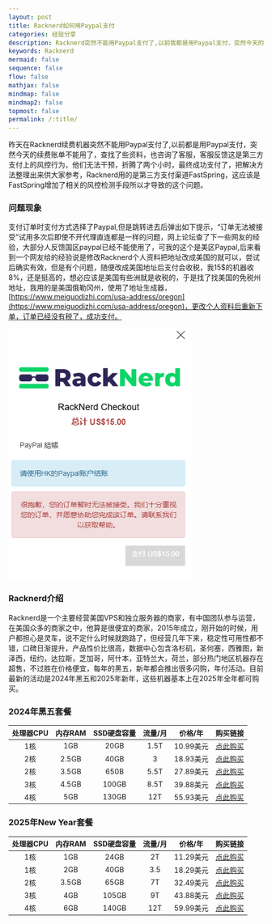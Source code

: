 ```yaml
---
layout: post
title: Racknerd如何用Paypal支付
categories: 经验分享
description: Racknerd突然不能用Paypal支付了,以前我都是用Paypal支付，突然今天的续费账单不能用了，查找了些资料，也咨询了客服，最终成功支付了，把解决方法整理出来供大家参考，Racknerd用的是第三方支付渠道FastSpring，这应该是FastSpring增加了相关的风控检测手段所以才导致的这个问题
keywords: Racknerd
mermaid: false
sequence: false
flow: false
mathjax: false
mindmap: false
mindmap2: false
topmost: false
permalink: /:title/
---
```


昨天在Racknerd续费机器突然不能用Paypal支付了,以前都是用Paypal支付，突然今天的续费账单不能用了，查找了些资料，也咨询了客服，客服反馈这是第三方支付上的风控行为，他们无法干预，折腾了两个小时，最终成功支付了，把解决方法整理出来供大家参考，Racknerd用的是第三方支付渠道FastSpring，这应该是FastSpring增加了相关的风控检测手段所以才导致的这个问题。

### 问题现象

支付订单时支付方式选择了Paypal,但是跳转进去后弹出如下提示，“订单无法被接受”试用多次后即使不开代理直连都是一样的问题，网上论坛查了下一些网友的经验，大部分人反馈国区paypal已经不能使用了，可我的这个是美区Paypal,后来看到一个网友给的经验说是修改Racknerd个人资料把地址改成美国的就可以，尝试后确实有效，但是有个问题，随便改成美国地址后支付会收税，我15$的机器收8%，还是挺高的，想必应该是美国有些洲就是收税的，于是找了找美国的免税州地址，我用的是美国俄勒冈州，使用了地址生成器，[https://www.meiguodizhi.com/usa-address/oregon](https://www.meiguodizhi.com/usa-address/oregon)，更改个人资料后重新下单，订单已经没有税了，成功支付。  

![Racknerd Paypal](/images/posts/racknerd/racknerd-paypal.png)

### Racknerd介绍

Racknerd是一个主要经营美国VPS和独立服务器的商家，有中国团队参与运营，在美国众多的商家之中，他算是很便宜的商家，2015年成立，刚开始的时候，用户都担心是灵车，说不定什么时候就跑路了，但经营几年下来，稳定性可用性都不错，口碑日渐提升，产品性价比很高，数据中心包含洛杉矶，圣何塞，西雅图，新泽西，纽约，达拉斯，芝加哥，阿什本，亚特兰大，荷兰，部分热门地区机器存在超售，不过胜在价格便宜，每年的黑五，新年都会推出很多闪购，年付活动。目前最新的活动是2024年黑五和2025年新年，这些机器基本上在2025年全年都可购买。

### 2024年黑五套餐

| 处理器CPU | 内存RAM | SSD硬盘容量 | 流量/月 | 价格/年 | 购买链接 |
| :-: | :-: | :-: | :-: | :-: | :-: |
| 1核 | 1GB | 20GB | 1.5T | 10.99美元 | [点此购买](https://my.racknerd.com/aff.php?aff=9815&pid=879) |
| 2核 | 2.5GB | 40GB | 3 | 18.93美元 | [点此购买](https://my.racknerd.com/aff.php?aff=9815&pid=880) |
| 2核 | 3.5GB | 650B | 5.5T | 27.89美元 | [点此购买](https://my.racknerd.com/aff.php?aff=9815&pid=881) |
| 3核 | 4.5GB | 100GB | 8.5T | 39.88美元 | [点此购买](https://my.racknerd.com/aff.php?aff=9815&pid=882) |
| 4核 | 5GB | 130GB | 12T | 55.93美元 | [点此购买](https://my.racknerd.com/aff.php?aff=9815&pid=883) |

### 2025年New Year套餐

| 处理器CPU | 内存RAM | SSD硬盘容量 | 流量/月 | 价格/年 | 购买链接 |
| :-: | :-: | :-: | :-: | :-: | :-: |
| 1核 | 1GB | 24GB | 2T | 11.29美元 | [点此购买](https://my.racknerd.com/aff.php?aff=9815&pid=903) |
| 1核 | 2GB | 40GB | 3.5 | 18.29美元 | [点此购买](https://my.racknerd.com/aff.php?aff=9815&pid=904) |
| 2核 | 3.5GB | 65GB | 7T | 32.49美元 | [点此购买](https://my.racknerd.com/aff.php?aff=9815&pid=905) |
| 3核 | 4GB | 105GB | 9T | 43.88美元 | [点此购买](https://my.racknerd.com/aff.php?aff=9815&pid=906) |
| 4核 | 6GB | 140GB | 12T | 59.99美元 | [点此购买](https://my.racknerd.com/aff.php?aff=9815&pid=907) |

  






